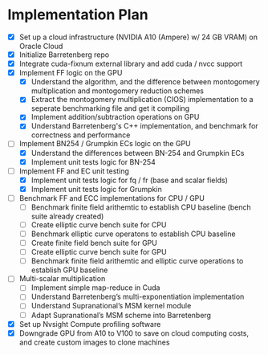 # Implementation Plan
- [x] Set up a cloud infrastructure (NVIDIA A10 (Ampere) w/ 24 GB VRAM) on Oracle Cloud
- [x] Initialize Barretenberg repo
- [x] Integrate cuda-fixnum external library and add cuda / nvcc support
- [x] Implement FF logic on the GPU
    - [x] Understand the algorithm, and the difference between montogomery multiplication and montogomery reduction schemes
    - [x] Extract the montogomery multiplication (CIOS) implementation to a seperate benchmarking file and get it compiling
    - [x] Implement addition/subtraction operations on GPU
    - [x] Understand Barretenberg's C++ implementation, and benchmark for correctness and performance
- [ ] Implement BN254 / Grumpkin ECs logic on the GPU   
    - [x] Understand the differences between BN-254 and Grumpkin ECs
    - [x] Implement unit tests logic for BN-254
- [ ] Implement FF and EC unit testing
    - [x] Implement unit tests logic for fq / fr (base and scalar fields)
    - [x] Implement unit tests logic for Grumpkin
- [ ] Benchmark FF and ECC implementations for CPU / GPU
    - [ ] Benchmark finite field arithemtic to establish CPU baseline (bench suite already created)
    - [ ] Create elliptic curve bench suite for CPU
    - [ ] Benchmark elliptic curve operatons to establish CPU baseline
    - [ ] Create finite field bench suite for GPU
    - [ ] Create elliptic curve bench suite for GPU
    - [ ] Benchmark finite field arithemtic and elliptic curve operations to establish GPU baseline
- [ ] Multi-scalar multiplication
    - [ ] Implement simple map-reduce in Cuda
    - [ ] Understand Barretenberg’s multi-exponentiation implementation
    - [ ] Understand Supranational’s MSM kernel module
    - [ ] Adapt Supranational’s MSM scheme into Barretenberg
- [x] Set up Nvsight Compute profiling software
- [x] Downgrade GPU from A10 to V100 to save on cloud computing costs, and create custom images to clone machines
